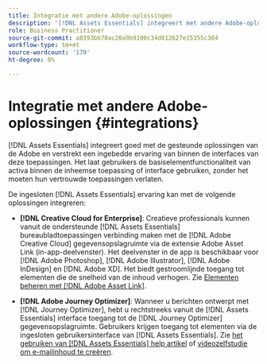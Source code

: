 ```yaml
---
title: Integratie met andere Adobe-oplossingen
description: '[!DNL Assets Essentials] integreert met andere Adobe-oplossingen en biedt een ingesloten ervaring vanuit de native toepassing.'
role: Business Practitioner
source-git-commit: a8393bb70ac20a9b9100c34d012627e15355c384
workflow-type: tm+mt
source-wordcount: '179'
ht-degree: 0%

---
```



# Integratie met andere Adobe-oplossingen {#integrations}

[!DNL Assets Essentials] integreert goed met de gesteunde oplossingen van de Adobe en verstrekt een ingebedde ervaring van binnen de interfaces van deze toepassingen. Het laat gebruikers de basiselementfunctionaliteit van activa binnen de inheemse toepassing of interface gebruiken, zonder het moeten hun vertrouwde toepassingen verlaten.

De ingesloten [!DNL Assets Essentials] ervaring kan met de volgende oplossingen integreren:

* **[!DNL Creative Cloud for Enterprise]**: Creatieve professionals kunnen vanuit de ondersteunde  [!DNL Assets Essentials] bureaubladtoepassingen verbinding maken met de  [!DNL Adobe Creative Cloud] gegevensopslagruimte via de extensie [ ](https://www.adobe.com/creativecloud/business/enterprise/adobe-asset-link.html) Adobe Asset Link (in-app-deelvenster). Het deelvenster in de app is beschikbaar voor [!DNL Adobe Photoshop], [!DNL Adobe Illustrator], [!DNL Adobe InDesign] en [!DNL Adobe XD]. Het biedt gestroomlijnde toegang tot elementen die de snelheid van de inhoud verhogen. Zie [Elementen beheren met [!DNL Adobe Asset Link]](https://helpx.adobe.com/enterprise/admin-guide.html/enterprise/using/manage-assets-using-adobe-asset-link.ug.html).

* **[!DNL Adobe Journey Optimizer]**: Wanneer u berichten ontwerpt met  [!DNL Journey Optimizer], hebt u rechtstreeks vanuit de  [!DNL Assets Essentials] interface toegang tot de  [!DNL Journey Optimizer] gegevensopslagruimte. Gebruikers krijgen toegang tot elementen via de ingesloten gebruikersinterface van [!DNL Assets Essentials]. Zie [het gebruiken van [!DNL Assets Essentials] help artikel](https://experienceleague.adobe.com/docs/journey-optimizer/using/create-messages/assets-essentials.html) of [videozelfstudie om e-mailinhoud te creëren](https://experienceleague.adobe.com/docs/journey-optimizer-learn/tutorials/create-messages/create-email-content-with-the-message-editor.html).

<!-- TBD: Hiding this link till GA. Do not even include the beta mention as discussed with Greg. Beta is done with customers selected by the Accounts team. It is not an open Beta program. At GA, document this.

* **[[!DNL Adobe Workfront]](https://www.workfront.com/)**: This integration will be made available in the future.

* **[[!DNL Adobe Studio]]**: This integration will be made available in the future.
-->
